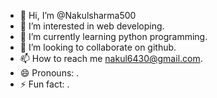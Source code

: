 - 👋 Hi, I’m @Nakulsharma500
- 👀 I’m interested in web developing.
- 🌱 I’m currently learning python programming.
- 💞️ I’m looking to collaborate on github.
- 📫 How to reach me nakul6430@gmail.com.
- 😄 Pronouns: .
- ⚡ Fun fact: .

<!---
Nakulsharma500/Nakulsharma500 is a ✨ special ✨ repository because its `README.md` (this file) appears on your GitHub profile.
You can click the Preview link to take a look at your changes.
--->
